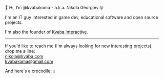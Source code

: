 🙌 Hi, I’m @kvabakoma - a.k.a. Nikola Georgiev 🤓

I'm an IT guy interested in game dev, educational software and open source projects. 

I'm also the founder of [Kvaba Interactive](https://kvaba.com). 

-----

If you'd like to reach me (I'm always looking for new interesting projects), drop me a line:  
[nikola@kvaba.com](mailto:nikola@kvaba.com)  
[kvabakoma@gmail.com](mailto:kvabakoma@gmail.com)

And here's a crocodile: <code>🐊</code>

<!---
kvabakoma/kvabakoma is a ✨ special ✨ repository because its `README.md` (this file) appears on your GitHub profile.
You can click the Preview link to take a look at your changes.
--->
